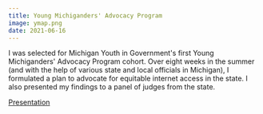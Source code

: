 ```yaml
---
title: Young Michiganders' Advocacy Program
image: ymap.png
date: 2021-06-16
---
```


I was selected for Michigan Youth in Government's first Young Michiganders' Advocacy Program cohort. Over eight weeks in the summer (and with the help of various state and local officials in Michigan), I formulated a plan to advocate for equitable internet access in the state. I also presented my findings to a panel of judges from the state.

[Presentation](https://drive.google.com/file/d/1ekhM4Rbc2A4dhNBfimCb8cuxhbe5aqT8/view?usp=sharing)